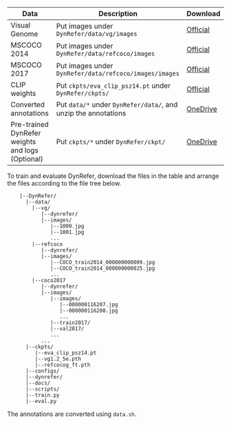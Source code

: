  | Data                        | Description                                                               | Download                                                                |
  | -------------------------------------- | ---------------------------------------------------------------------- | --------------------------------------------------------------------- |
  | Visual Genome  | Put images under `DynRefer/data/vg/images`  | [Official](https://homes.cs.washington.edu/~ranjay/visualgenome/api.html)   
| MSCOCO 2014 | Put images under `DynRefer/data/refcoco/images`       | [Official](https://cocodataset.org/#home) |
| MSCOCO 2017 | Put images under `DynRefer/data/refcoco/images/images`       | [Official](https://cocodataset.org/#home) |
| CLIP weights | Put `ckpts/eva_clip_psz14.pt` under `DynRefer/ckpts/` | [Official](https://huggingface.co/BAAI/EVA/blob/main/eva_clip_psz14.pt) |
| Converted annotations | Put `data/*` under `DynRefer/data/`, and unzip the annotations | [OneDrive](https://mailsucasaccn-my.sharepoint.com/:f:/g/personal/zhaoyuzhong20_mails_ucas_ac_cn/EkLua8BRCwRKq_DE8r9SGYABZWrTS1Rr8VXJNMX5FMHa6Q?e=FX4Tgn) |
| Pre-trained DynRefer weights and logs (Optional) | Put `ckpts/*` under `DynRefer/ckpt/` | [OneDrive](https://mailsucasaccn-my.sharepoint.com/:f:/g/personal/zhaoyuzhong20_mails_ucas_ac_cn/EkLua8BRCwRKq_DE8r9SGYABZWrTS1Rr8VXJNMX5FMHa6Q?e=FX4Tgn) |


To train and evaluate DynRefer, download the files in the table and arrange the files according to the file tree below.

```text
    |--DynRefer/
      |--data/
        |--vg/
           |--dynrefer/
           |--images/
              |--1000.jpg
              |--1001.jpg
              ...
        |--refcoco
           |--dynrefer/
           |--images/
              |--COCO_train2014_000000000009.jpg
              |--COCO_train2014_000000000025.jpg
              ...
        |--coco2017
           |--dynrefer/
           |--images/
              |--images/
                 |--000000116207.jpg
                 |--000000116208.jpg
                 ...
              |--train2017/
              |--val2017/
              ...
           ...
      |--ckpts/
         |--eva_clip_psz14.pt
         |--vg1.2_5e.pth
         |--refcocog_ft.pth
      |--configs/
      |--dynrefer/
      |--docs/
      |--scripts/
      |--train.py
      |--eval.py
```
The annotations are converted using `data.sh`.
